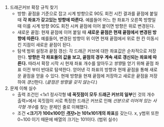 1. 드래곤커브 확장 규칙 찾기   
    - 방향: 끝점을 기준으로 잡고 시계 방향으로 90도 회전 시킨 결과를 끝점에 붙일 때 **각 좌표가 갖고있는 방향에 따른다.** 예를들어 어느 한 좌표가 오른쪽 방향일 때 이를 시계 방향 90도 회전 시켜 끝점에 이어 붙이면 방향은 위로 변경된다.
    - 새로운 끝점: 현재 끝점에 이어 붙일 때 **새로운 끝점은 현재 끝점에서 변경된 방향에 따른다**. 예를들어, 변경된 방향이 위 이면 현재 끝점에서 위로 한 칸 이동시킨 지점이 새로운 끝점이 된다.
    - 탐색 범위 설정과 끝점 갱신:  각 드래곤 커브에 대한 좌표값은 순차적으로 저장한다. **방향은 각 좌표들의 값을 보고, 끝점의 경우 계속 새로 갱신되는 좌표에 따른다.** 따라서 확장 시작 시 현재 좌표 개수를 알아두고 *방향*을 얻기 위해 끝점 좌표 이전 부터 반대로 탐색한다. 얻어낸 각 좌표의 방향과 현재 끝점을 통해 새로운 끝점을 얻을 수 있다. 현재 방향을 현재 끝점에 저장하고 새로운 끝점을 저장하여 *갱신*한다. (*끝점은 방향을 갖지 않는다.*)
2. 문제 이해 실수  
    - 출력 조건인 <1x1 정사각형 **네 꼭짓점이 모두 드래곤 커브의 일부**인 것의 개수 출력>에서 꼭짓점이 서로 특정한 드래곤 커브로 인해 *선분으로 이어져 있는 사각형 개수*를 찾는 문제인 줄로 이해했다.
    - 조건 **<크기가 100x100인 *<u>격자</u>*>는 101x101개의 좌표**를 갖는다. x, y범위 또한 0~100 이기 때문에 배열의 크기는 101이다. (범위 실수)

